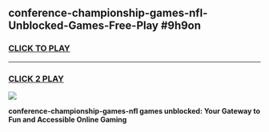 
## conference-championship-games-nfl-Unblocked-Games-Free-Play #9h9on
<h3>
<a href="https://us.freeplayer.one?title=conference-championship-games-nfl&ref=9M">CLICK TO PLAY</a></h3>
<hr>

<h3>
<a href="https://us.freeplayer.one?title=conference-championship-games-nfl&ref=9M">CLICK 2 PLAY</a>
  
</h3>

<a href="https://us.freeplayer.one?title=conference-championship-games-nfl&ref=9M"><img src="https://clearcache.store/games.png"></a>


**conference-championship-games-nfl games unblocked: Your Gateway to Fun and Accessible Online Gaming**
